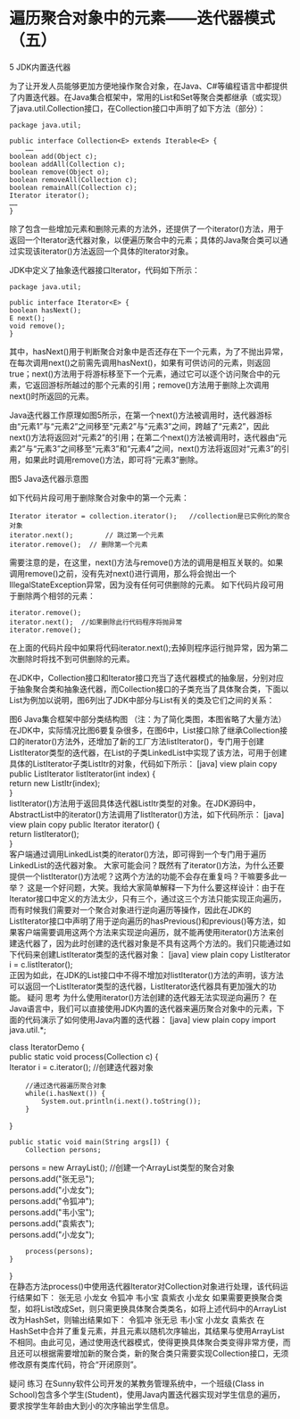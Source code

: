 # 遍历聚合对象中的元素——迭代器模式（五）

5 JDK内置迭代器

为了让开发人员能够更加方便地操作聚合对象，在Java、C#等编程语言中都提供了内置迭代器。在Java集合框架中，常用的List和Set等聚合类都继承（或实现）了java.util.Collection接口，在Collection接口中声明了如下方法（部分）：

```
package java.util;  
  
public interface Collection<E> extends Iterable<E> {  
    ……  
boolean add(Object c);  
boolean addAll(Collection c);  
boolean remove(Object o);  
boolean removeAll(Collection c);  
boolean remainAll(Collection c);   
Iterator iterator();  
……  
}  
```

除了包含一些增加元素和删除元素的方法外，还提供了一个iterator()方法，用于返回一个Iterator迭代器对象，以便遍历聚合中的元素；具体的Java聚合类可以通过实现该iterator()方法返回一个具体的Iterator对象。

JDK中定义了抽象迭代器接口Iterator，代码如下所示：

```
package java.util;  
  
public interface Iterator<E> {  
boolean hasNext();  
E next();  
void remove();  
}  
```

其中，hasNext()用于判断聚合对象中是否还存在下一个元素，为了不抛出异常，在每次调用next()之前需先调用hasNext()，如果有可供访问的元素，则返回true；next()方法用于将游标移至下一个元素，通过它可以逐个访问聚合中的元素，它返回游标所越过的那个元素的引用；remove()方法用于删除上次调用next()时所返回的元素。

Java迭代器工作原理如图5所示，在第一个next()方法被调用时，迭代器游标由“元素1”与“元素2”之间移至“元素2”与“元素3”之间，跨越了“元素2”，因此next()方法将返回对“元素2”的引用；在第二个next()方法被调用时，迭代器由“元素2”与“元素3”之间移至“元素3”和“元素4”之间，next()方法将返回对“元素3”的引用，如果此时调用remove()方法，即可将“元素3”删除。



图5 Java迭代器示意图

如下代码片段可用于删除聚合对象中的第一个元素：
       
```
Iterator iterator = collection.iterator();   //collection是已实例化的聚合对象  
iterator.next();        // 跳过第一个元素  
iterator.remove();  // 删除第一个元素  
```

需要注意的是，在这里，next()方法与remove()方法的调用是相互关联的。如果调用remove()之前，没有先对next()进行调用，那么将会抛出一个IllegalStateException异常，因为没有任何可供删除的元素。
如下代码片段可用于删除两个相邻的元素：

```
iterator.remove();  
iterator.next();  //如果删除此行代码程序将抛异常  
iterator.remove();
```

在上面的代码片段中如果将代码iterator.next();去掉则程序运行抛异常，因为第二次删除时将找不到可供删除的元素。

在JDK中，Collection接口和Iterator接口充当了迭代器模式的抽象层，分别对应于抽象聚合类和抽象迭代器，而Collection接口的子类充当了具体聚合类，下面以List为例加以说明，图6列出了JDK中部分与List有关的类及它们之间的关系：



图6 Java集合框架中部分类结构图
（注：为了简化类图，本图省略了大量方法）
       在JDK中，实际情况比图6要复杂很多，在图6中，List接口除了继承Collection接口的iterator()方法外，还增加了新的工厂方法listIterator()，专门用于创建ListIterator类型的迭代器，在List的子类LinkedList中实现了该方法，可用于创建具体的ListIterator子类ListItr的对象，代码如下所示：
[java] view plain copy
public ListIterator<E> listIterator(int index) {  
return new ListItr(index);  
}  
       listIterator()方法用于返回具体迭代器ListItr类型的对象。在JDK源码中，AbstractList中的iterator()方法调用了listIterator()方法，如下代码所示：
[java] view plain copy
public Iterator<E> iterator() {  
    return listIterator();  
}  
       客户端通过调用LinkedList类的iterator()方法，即可得到一个专门用于遍历LinkedList的迭代器对象。
      大家可能会问？既然有了iterator()方法，为什么还要提供一个listIterator()方法呢？这两个方法的功能不会存在重复吗？干嘛要多此一举？
      这是一个好问题，大笑。我给大家简单解释一下为什么要这样设计：由于在Iterator接口中定义的方法太少，只有三个，通过这三个方法只能实现正向遍历，而有时候我们需要对一个聚合对象进行逆向遍历等操作，因此在JDK的ListIterator接口中声明了用于逆向遍历的hasPrevious()和previous()等方法，如果客户端需要调用这两个方法来实现逆向遍历，就不能再使用iterator()方法来创建迭代器了，因为此时创建的迭代器对象是不具有这两个方法的。我们只能通过如下代码来创建ListIterator类型的迭代器对象：
[java] view plain copy
ListIterator i = c.listIterator();  
       正因为如此，在JDK的List接口中不得不增加对listIterator()方法的声明，该方法可以返回一个ListIterator类型的迭代器，ListIterator迭代器具有更加强大的功能。
疑问
思考
为什么使用iterator()方法创建的迭代器无法实现逆向遍历？
       在Java语言中，我们可以直接使用JDK内置的迭代器来遍历聚合对象中的元素，下面的代码演示了如何使用Java内置的迭代器：
[java] view plain copy
import java.util.*;  
  
class IteratorDemo {  
   public static void process(Collection c) {  
        Iterator i = c.iterator(); //创建迭代器对象  
          
        //通过迭代器遍历聚合对象  
        while(i.hasNext()) {  
            System.out.println(i.next().toString());  
        }  
   }  
  
    public static void main(String args[]) {  
        Collection persons;  
persons = new ArrayList(); //创建一个ArrayList类型的聚合对象  
        persons.add("张无忌");  
        persons.add("小龙女");  
        persons.add("令狐冲");  
        persons.add("韦小宝");  
        persons.add("袁紫衣");  
        persons.add("小龙女");  
          
        process(persons);  
    }  
}  
       在静态方法process()中使用迭代器Iterator对Collection对象进行处理，该代码运行结果如下：
张无忌
小龙女
令狐冲
韦小宝
袁紫衣
小龙女
       如果需要更换聚合类型，如将List改成Set，则只需更换具体聚合类类名，如将上述代码中的ArrayList改为HashSet，则输出结果如下：
令狐冲
张无忌
韦小宝
小龙女
袁紫衣
       在HashSet中合并了重复元素，并且元素以随机次序输出，其结果与使用ArrayList不相同。由此可见，通过使用迭代器模式，使得更换具体聚合类变得非常方便，而且还可以根据需要增加新的聚合类，新的聚合类只需要实现Collection接口，无须修改原有类库代码，符合“开闭原则”。
 
疑问
练习
在Sunny软件公司开发的某教务管理系统中，一个班级(Class in    School)包含多个学生(Student)，使用Java内置迭代器实现对学生信息的遍历，要求按学生年龄由大到小的次序输出学生信息。
